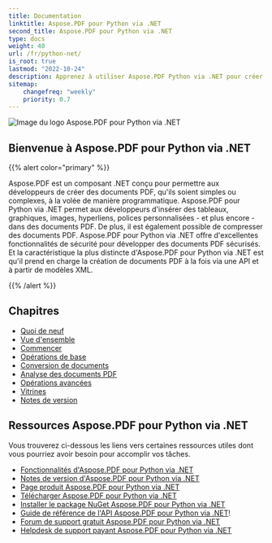 ```yaml
---
title: Documentation
linktitle: Aspose.PDF pour Python via .NET
second_title: Aspose.PDF pour Python via .NET
type: docs
weight: 40
url: /fr/python-net/
is_root: true
lastmod: "2022-10-24"
description: Apprenez à utiliser Aspose.PDF Python via .NET pour créer des applications de traitement de documents PDF sur n'importe quelle plateforme en utilisant Python. Parcourez les tutoriels, les exemples de code, et plus encore.
sitemap:
    changefreq: "weekly"
    priority: 0.7
---
```


![Image du logo Aspose.PDF pour Python via .NET](aspose_pdf-for-python-net.png)

<h2>Bienvenue à Aspose.PDF pour Python via .NET</h2>

{{% alert color="primary" %}}

Aspose.PDF est un composant .NET conçu pour permettre aux développeurs de créer des documents PDF, qu'ils soient simples ou complexes, à la volée de manière programmatique.
 Aspose.PDF pour Python via .NET permet aux développeurs d'insérer des tableaux, graphiques, images, hyperliens, polices personnalisées - et plus encore - dans des documents PDF. De plus, il est également possible de compresser des documents PDF. Aspose.PDF pour Python via .NET offre d'excellentes fonctionnalités de sécurité pour développer des documents PDF sécurisés. Et la caractéristique la plus distincte d'Aspose.PDF pour Python via .NET est qu'il prend en charge la création de documents PDF à la fois via une API et à partir de modèles XML.

{{% /alert %}}

<h2>Chapitres</h2>

- [Quoi de neuf](/pdf/fr/python-net/whatsnew/)
- [Vue d'ensemble](/pdf/fr/python-net/overview/)
- [Commencer](/pdf/fr/python-net/get-started/)
- [Opérations de base](/pdf/fr/python-net/basic-operations/)
- [Conversion de documents](/pdf/fr/python-net/converting/)
- [Analyse des documents PDF](/pdf/fr/python-net/parsing/)
- [Opérations avancées](/pdf/fr/python-net/advanced-operations/)
- [Vitrines](/pdf/fr/python-net/showcases/)
- [Notes de version](https://releases.aspose.com/pdf/pythonnet/release-notes/)

<h2>Ressources Aspose.PDF pour Python via .NET</h2>

Vous trouverez ci-dessous les liens vers certaines ressources utiles dont vous pourriez avoir besoin pour accomplir vos tâches.
- [Fonctionnalités d'Aspose.PDF pour Python via .NET](/pdf/fr/python-net/key-features/)
- [Notes de version d'Aspose.PDF pour Python via .NET](https://releases.aspose.com/pdf/pythonnet/release-notes/)
- [Page produit Aspose.PDF pour Python via .NET](https://products.aspose.com/pdf/python-net/)
- [Télécharger Aspose.PDF pour Python via .NET](https://releases.aspose.com/pdf/pythonnet/)
- [Installer le package NuGet Aspose.PDF pour Python via .NET](https://www.nuget.org/packages/Aspose.PDF/)
- [Guide de référence de l'API Aspose.PDF pour Python via .NET](https://reference.aspose.com/pdf/net)!
- [Forum de support gratuit Aspose.PDF pour Python via .NET](https://forum.aspose.com/c/pdf/10)
- [Helpdesk de support payant Aspose.PDF pour Python via .NET](https://helpdesk.aspose.com/)